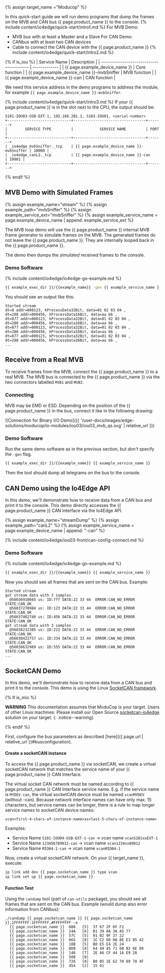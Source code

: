 {% assign target_name ="Moducop" %}

In this quick-start guide we will run demo programs that dump the frames on the MVB and CAN bus {{ page.product_name }} to the console.
{% include content/io4edge/quick-start/intro1.md %}
For MVB Demo:
* MVB bus with at least a Master and a Slave
For CAN Demo:
* CANbus with at least two CAN devices
* Cable to connect the CAN device with the {{ page.product_name }}
{% include content/io4edge/quick-start/intro2.md %}

{% if is_iou %}
| Service Name                              | Description   |
| ----------------------------------------- | ------------- |
| {{ page.example_device_name }}            | Core function |
| {{ page.example_device_name }}-mvbSniffer | MVB function  |
| {{ page.example_device_name }}-can        | CAN function  |

We need this service address in the demo programs to address the module, for example `{{ page.example_device_name }}-mvbSniffer`.

{% include content/io4edge/quick-start/intro3.md %}
If your {{ page.product_name }} is in the slot next to the CPU, the output should be:
```
S101-IOU03-USB-EXT-1, 192.168.201.1, S103-IOU01, <serial-number>
+-----------------------------+---------------------------------+-------+
|        SERVICE TYPE         |            SERVICE NAME         | PORT  |
+-----------------------------+---------------------------------+-------+
| _io4edge_mvbSniffer._tcp    | {{ page.example_device_name }}-mvbSniffer | 10000 |
| _io4edge_canL2._tcp         | {{ page.example_device_name }}-can        | 10001 |
+-----------------------------+---------------------------------+-------+
```
{% endif %}

## MVB Demo with Simulated Frames

{% assign example_name="stream" %}
{% assign example_path="mvbSniffer" %}
{% assign example_service_ext="mvbSniffer" %}
{% assign example_service_name = page.example_device_name | append: example_service_ext %}

The MVB loop demo will use the {{ page.product_name }} internal MVB frame generator to simulate frames on the MVB. The generated frames do not leave the {{ page.product_name }}. They are internally looped back in the  {{ page.product_name }}.

The demo then dumps the *simulated* received frames to the console.

### Demo Software
{% include content/io4edge/io4edge-go-example.md %}

```bash
{{ example_exec_dir }}/{{example_name}} -gen {{ example_service_name }}
```

You should see an output like this:
```
Started stream
dt=0 addr=000123, kProcessData32Bit, data=01 02 03 04 ,
dt=288 addr=000456, kProcessData16Bit, data=aa bb ,
dt=877 addr=000123, kProcessData32Bit, data=01 02 03 04 ,
dt=288 addr=000456, kProcessData16Bit, data=aa bb ,
dt=877 addr=000123, kProcessData32Bit, data=01 02 03 04 ,
dt=288 addr=000456, kProcessData16Bit, data=aa bb ,
dt=877 addr=000123, kProcessData32Bit, data=01 02 03 04 ,
dt=288 addr=000456, kProcessData16Bit, data=aa bb ,
...
```

## Receive from a Real MVB

To receive frames from the MVB, connect the {{ page.product_name }} to a real MVB. The MVB bus is connected to the {{ page.product_name }} via the two connectors labelled `MVB1` and `MVB2`.

### Connecting

MVB may be EMD or ESD. Depending on the position of the {{ page.product_name }} in the bus, connect it like in the following drawing:

![Connection for Binary I/O Demo]({{ '/user-docs/images/edge-solutions/moducop/io-modules/iou03/iou03_mvb_qs.svg' | relative_url }})

### Demo Software

Run the same demo software as in the previous section, but *don't* specify the `-gen` flag.

```bash
{{ example_exec_dir }}/{{example_name}} {{ example_service_name }}
```

Then the tool should dump all telegrams on the bus to the console.

## CAN Demo using the Io4Edge API

In this demo, we'll demonstrate how to receive data from a CAN bus and print it to the console. This demo directly accesses the {{ page.product_name }} CAN interface via the Io4Edge API.

{% assign example_name="streamDump" %}
{% assign example_path="canL2" %}
{% assign example_service_name = page.example_device_name | append: "-can" %}

{% include content/io4edge/iou03-front/can-config-connect.md %}

### Demo Software
{% include content/io4edge/io4edge-go-example.md %}

```bash
{{ example_exec_dir }}/{{example_name}} {{ example_service_name }}
```

Now you should see all frames that are sent on the CAN bus. Example:

```
Started stream
got stream data with 3 samples
  @56036918665 us: ID:7ff DATA:22 33 44  ERROR:CAN_NO_ERROR STATE:CAN_OK
  @56037270984 us: ID:123 DATA:22 33 44  ERROR:CAN_NO_ERROR STATE:CAN_OK
  @56037462740 us: ID:456 DATA:22 33 44  ERROR:CAN_NO_ERROR STATE:CAN_OK
got stream data with 3 samples
  @56038232385 us: ID:222 DATA:22 33 44  ERROR:CAN_NO_ERROR STATE:CAN_OK
  @56038422757 us: ID:334 DATA:22 33 44  ERROR:CAN_NO_ERROR STATE:CAN_OK
  @56038632969 us: ID:555 DATA:22 33 44  ERROR:CAN_NO_ERROR STATE:CAN_OK
...
```



## SocketCAN Demo

In this demo, we'll demonstrate how to receive data from a CAN bus and print it to the console. This demo is using the Linux [SocketCAN framework](https://www.kernel.org/doc/html/latest/networking/can.html).

{% if is_mio %}

**WARNING** This documentation assumes that ModuCop is your target. Users of other Linux machines: Please install our Open Source [socketcan-io4edge](https://github.com/ci4rail/socketcan-io4edge) solution on your target.
{: .notice--warning}

{% endif %}

First, configure the bus parameters as described [here]({{ page.url | relative_url }}#busconfiguration).


#### Create a socketCAN instance

To access the {{ page.product_name }} via socketCAN, we create a virtual socketCAN network that matches the service name of your {{ page.product_name }} CAN Interface.

The virtual socket CAN network must be named according to {{ page.product_name }} CAN Interface service name. E.g. if the service name is `MYDEV-can`, the virtual socketCAN device must be named `vcanMYDEV` (without -can). Because network interface names can have only max. 15 characters, but service names can be longer, there is a rule to map longer service names to socketCAN device names:

`vcan<first-4-chars-of-instance-name>xx<last-5-chars-of-instance-name>`

 Examples:

* Service Name `S101-IOU04-USB-EXT-1-can` -> vcan name `vcanS101xxEXT-1`
* Service Name `123456789012-can` -> vcan name `vcan1234xx89012`
* Service Name `MIO04-1-can` -> vcan name `vcanMIO04-1`


Now, create a virtual socketCAN network. On your {{ target_name }}, execute:
```bash
ip link add dev {{ page.socketcan_name }} type vcan
ip link set up {{ page.socketcan_name }}
```

#### Function Test

Using the `candump` tool (part of `can-utils` package), you should see all frames that are sent on the CAN bus. Example (would dump also error information from CANbus):

```
./candump {{ page.socketcan_name }} {{ page.socketcan_name }},1FFFFFFF:1FFFFFFF,#FFFFFFFF -e
  {{ page.socketcan_name }}  6B6   [5]  37 67 2F 0F F2
  {{ page.socketcan_name }}  24A   [6]  B1 39 8A 3A A5 77
  {{ page.socketcan_name }}  57C   [5]  01 B2 9F 37 22
  {{ page.socketcan_name }}  665   [8]  1C C2 60 0A 8E E3 85 42
  {{ page.socketcan_name }}  18B   [5]  B0 E5 E4 2E 24
  {{ page.socketcan_name }}  0D0   [8]  64 49 45 71 6B B2 6E 09
  {{ page.socketcan_name }}  146   [7]  2E A6 CF 44 1A E9 2A
  {{ page.socketcan_name }}  508   [0]
  {{ page.socketcan_name }}  726   [8]  B0 B5 2E 62 70 89 78 4F
  {{ page.socketcan_name }}  454   [2]  15 01
```
